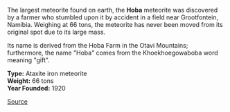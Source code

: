 The largest meteorite found on earth, the **Hoba** meteorite was discovered by a farmer who stumbled upon it by accident in a field near Grootfontein, Namibia. Weighing at 66 tons, the meteorite has never been moved from its original spot due to its large mass. 

Its name is derived from the Hoba Farm in the Otavi Mountains; furthermore, the name "Hoba" comes from the Khoekhoegowaboba word meaning "gift".

**Type:** Ataxite iron meteorite<br>
**Weight:** 66 tons <br>
**Year Founded:** 1920

[Source](https://www.info-namibia.com/activities-and-places-of-interest/otavi/hoba-meteorite)